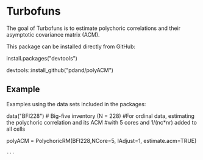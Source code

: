 # Turbofuns

The goal of Turbofuns is to estimate polychoric correlations and their asymptotic covariance matrix (ACM).



This package can be installed directly from GitHub:

install.packages("devtools")

devtools::install_github("pdand/polyACM")



## Example

Examples using the data sets included in the packages:

data("BFI228")                   # Big-five inventory (N = 228)
#For ordinal data, estimating the polychoric correlation and its ACM
#with 5 cores and 1/(nc*nr) added to all cells

polyACM = PolychoricRM(BFI228,NCore=5, IAdjust=1, estimate.acm=TRUE)
```R
...
```

